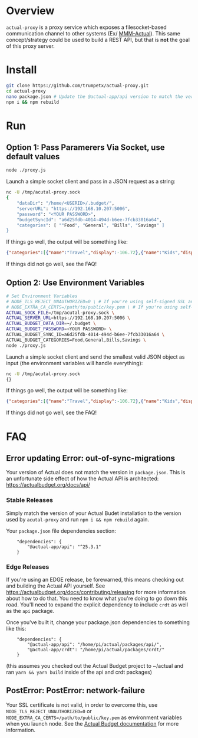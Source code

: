 # Overview
`actual-proxy` is a proxy service which exposes a filesocket-based communication channel to other systems (Ex/ [MMM-Actual](https://github.com/trumpetx/MMM-Actual)).  This same concept/strategy could be used to build a REST API, but that is **not** the goal of this proxy server.

# Install
```bash
git clone https://github.com/trumpetx/actual-proxy.git
cd actual-proxy
nano package.json # Update the @actual-app/api version to match the version of your server
npm i && npm rebuild
```

# Run
## Option 1: Pass Paramerers Via Socket, use default values
```bash
node ./proxy.js
```
Launch a simple socket client and pass in a JSON request as a string:
```bash
nc -U /tmp/acutal-proxy.sock
{
	"dataDir": "/home/<USERID>/.budget/",
	"serverURL": "https://192.168.10.207:5006",
	"password": "<YOUR PASSWORD>",
	"budgetSyncId": "a6d25fdb-4014-494d-b6ee-7fcb33016a64",
	"categories": [ ""Food", "General", "Bills", "Savings" ]
}
```
If things go well, the output will be something like:
```json
{"categories":[{"name":"Travel","display":-106.72},{"name":"Kids","display":-153.98},{"name":"Entertainment","display":-292.13},{"name":"Healthcare","display":-190.43},{"name":"Food","display":-233.9},{"name":"General","display":-291.34},{"name":"Bills","display":-2382.23}]}
```
If things did not go well, see the FAQ!

## Option 2: Use Environment Variables
```bash
# Set Environment Variables
# NODE_TLS_REJECT_UNAUTHORIZED=0 \ # If you're using self-signed SSL and want the easy way
# NODE_EXTRA_CA_CERTS=/path/to/public/key.pem \ # If you're using self-signed SSL and want the correct way
ACTUAL_SOCK_FILE=/tmp/acutal-proxy.sock \
ACTUAL_SERVER_URL=https://192.168.10.207:5006 \
ACTUAL_BUDGET_DATA_DIR=~/.budget \
ACTUAL_BUDGET_PASSWORD=<YOUR PASSWORD> \
ACTUAL_BUDGET_SYNC_ID=a6d25fdb-4014-494d-b6ee-7fcb33016a64 \
ACTUAL_BUDGET_CATEGORIES=Food,General,Bills,Savings \
node ./proxy.js
```
Launch a simple socket client and send the smallest valid JSON object as input (the environment variables will handle everything):
```bash
nc -U /tmp/acutal-proxy.sock
{}
```
If things go well, the output will be something like:
```json
{"categories":[{"name":"Travel","display":-106.72},{"name":"Kids","display":-153.98},{"name":"Entertainment","display":-292.13},{"name":"Healthcare","display":-190.43},{"name":"Food","display":-233.9},{"name":"General","display":-291.34},{"name":"Bills","display":-2382.23}]}
```
If things did not go well, see the FAQ!


# FAQ
## Error updating Error: out-of-sync-migrations
Your version of Actual does not match the version in `package.json`.  This is an unfortunate side effect of how the Actual API is architected: https://actualbudget.org/docs/api/

### Stable Releases
Simply match the version of your Actual Budet installation to the version used by `acutal-proxy` and run `npm i && npm rebuild` again.

Your `package.json` file dependencies section:
```
    "dependencies": {
        "@actual-app/api": "^25.3.1"
    }
```

### Edge Releases
If you're using an EDGE release, be forewarned, this means checking out and building the Actual API yourself.  See https://actualbudget.org/docs/contributing/releasing for more information about how to do that.  You need to know what you're doing to go down this road.  You'll need to expand the explicit dependency to include `crdt` as well as the `api` package.

Once you've built it, change your package.json dependencies to something like this:
```
    "dependencies": {
        "@actual-app/api": "/home/pi/actual/packages/api/",
        "@actual-app/crdt": "/home/pi/actual/packages/crdt/"
    }
```
(this assumes you checked out the Actual Budget project to ~/actual and ran `yarn && yarn build` inside of the api and crdt packages)

## PostError: PostError: network-failure
Your SSL certificate is not valid, in order to overcome this, use `NODE_TLS_REJECT_UNAUTHORIZED=0` or `NODE_EXTRA_CA_CERTS=/path/to/public/key.pem` as environment variables when you launch node.  See the [Actual Budget documentation](https://actualbudget.org/docs/api/#self-signed-https-certificates) for more information.
